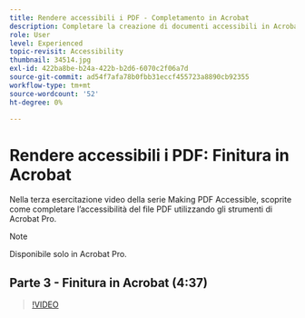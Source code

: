```yaml
---
title: Rendere accessibili i PDF - Completamento in Acrobat
description: Completare la creazione di documenti accessibili in Acrobat
role: User
level: Experienced
topic-revisit: Accessibility
thumbnail: 34514.jpg
exl-id: 422ba8be-b24a-422b-b2d6-6070c2f06a7d
source-git-commit: ad54f7afa78b0fbb31eccf455723a8890cb92355
workflow-type: tm+mt
source-wordcount: '52'
ht-degree: 0%

---
```


# Rendere accessibili i PDF: Finitura in Acrobat

Nella terza esercitazione video della serie Making PDF Accessible, scoprite come completare l’accessibilità del file PDF utilizzando gli strumenti di Acrobat Pro.

>[!NOTE]
>
>Disponibile solo in Acrobat Pro.

## Parte 3 - Finitura in Acrobat (4:37)

>[!VIDEO](https://video.tv.adobe.com/v/34514?quality=12&learn=on&hidetitle=true)
